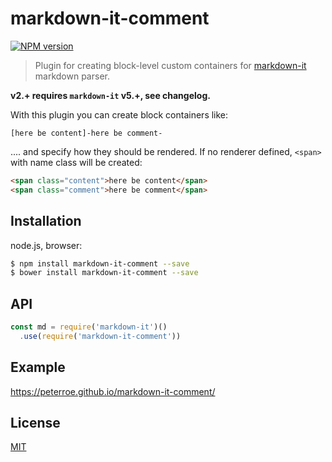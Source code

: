 # markdown-it-comment

[![NPM version](https://img.shields.io/npm/v/markdown-it-comment.svg?style=flat)](https://www.npmjs.org/package/markdown-it-comment)


> Plugin for creating block-level custom containers for [markdown-it](https://github.com/markdown-it/markdown-it) markdown parser.

__v2.+ requires `markdown-it` v5.+, see changelog.__

With this plugin you can create block containers like:

```
[here be content]-here be comment-
```

.... and specify how they should be rendered. If no renderer defined, `<span>` with name class will be created:

```html
<span class="content">here be content</span>
<span class="comment">here be comment</span>
```

## Installation

node.js, browser:

```bash
$ npm install markdown-it-comment --save
$ bower install markdown-it-comment --save
```


## API

```js
const md = require('markdown-it')()
  .use(require('markdown-it-comment'))
```

## Example

https://peterroe.github.io/markdown-it-comment/

## License

[MIT](https://github.com/markdown-it/markdown-it-comment/blob/master/LICENSE)
